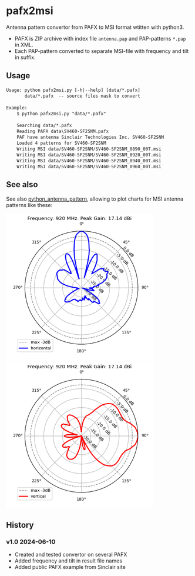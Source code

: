 # pafx2msi

Antenna pattern convertor from PAFX to MSI format wtitten with python3.


* PAFX is ZIP archive with index file `antenna.pap` and PAP-patterns `*.pap` in XML.
* Each PAP-pattern converted to separate MSI-file with frequency and tilt in suffix.


## Usage
```
Usage: python pafx2msi.py [-h|--help] [data/*.pafx]           
	   data/*.pafx  -- source files mask to convert
	
Example: 
    $ python pafx2msi.py "data/*.pafx"

	Searching data/*.pafx
	Reading PAFX data\SV460-SF2SNM.pafx
	PAF have antenna Sinclair Technologies Inc. SV460-SF2SNM
	Loaded 4 patterns for SV460-SF2SNM
	Writing MSI data/SV460-SF2SNM/SV460-SF2SNM_0890_00T.msi
	Writing MSI data/SV460-SF2SNM/SV460-SF2SNM_0920_00T.msi	
	Writing MSI data/SV460-SF2SNM/SV460-SF2SNM_0940_00T.msi
	Writing MSI data/SV460-SF2SNM/SV460-SF2SNM_0960_00T.msi
```


## See also
See also [python_antenna_pattern], allowing to plot charts for MSI antenna patterns like these:


![Horizontal pattern for SV460-SF2SNM 920 MHz](data/SV460-SF2SNM_0920_00T_horizontal.png "Horizontal pattern for SV460-SF2SNM 920 MHz")
![Vertical pattern for SV460-SF2SNM 920 MHz](data/SV460-SF2SNM_0920_00T_vertical.png "Vertical pattern for SV460-SF2SNM 920 MHz")


[python_antenna_pattern]: https://github.com/Strang00/python_antenna_pattern


## History
### v1.0 2024-06-10
- Created and tested convertor on several PAFX
- Added frequency and tilt in result file names
- Added public PAFX example from Sinclair site
